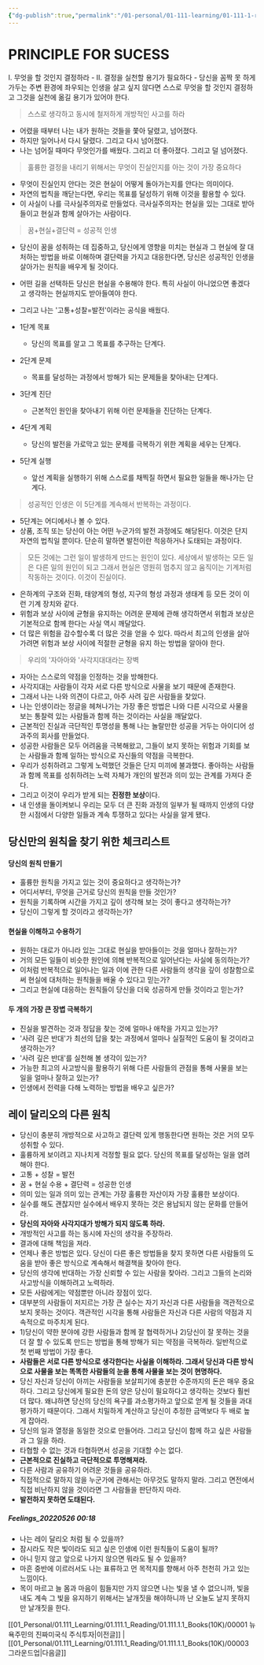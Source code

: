 ```yaml
---
{"dg-publish":true,"permalink":"/01-personal/01-111-learning/01-111-1-reading/01-111-1-1-books-10-k/00002/","dgHomeLink":true,"dgPassFrontmatter":false}
---
```


# PRINCIPLE FOR SUCESS
I. 무엇을 할 것인지 결정하라
	- 
II. 결정을 실천할 용기가 필요하다
	- 당신을 꼼짝 못 하게 가두는 주변 환경에 좌우되는 인생을 살고 싶지 않다면 스스로 무엇을 할 것인지 결정하고 그것을 실천에 옮길 용기가 있어야 한다.

>  스스로 생각하고 동시에 철저하게 개방적인 사고를 하라


- 어렸을 때부터 나는 내가 원하는 것들을 쫓아 달렸고, 넘어졌다.
- 하지만 일어나서 다시 달렸다. 그리고 다시 넘어졌다.
- 나는 넘어질 때마다 무엇인가를 배웠다. 그리고 더 좋아졌다. 그리고 덜 넘어졌다.

> 훌륭한 결정을 내리기 위해서는 무엇이 진실인지를 아는 것이 가장 중요하다

- 무엇이 진실인지 안다는 것은 현실이 어떻게 돌아가는지를 안다는 의미이다.
- 자연의 법칙을 깨닫는다면, 우리는 목표를 달성하기 위해 이것을 활용할 수 있다.
- 이 사실이 나를 극사실주의자로 만들었다. 극사실주의자는 현실을 있는 그대로 받아들이고 현실과 함께 살아가는 사람이다.

> 꿈+현실+결단력 = 성공적 인생

- 당신이 꿈을 성취하는 데 집중하고, 당신에게 영향을 미치는 현실과 그 현실에 잘 대처하는 방법을 바로 이해하며 결단력을 가지고 대응한다면, 당신은 성공적인 인생을 살아가는 원칙을 배우게 될 것이다.
- 어떤 길을 선택하든 당신은 현실을 수용해야 한다. 특히 사실이 아니었으면 좋겠다고 생각하는 현실까지도 받아들여야 한다.
- 그리고 나는 '고통+성찰=발전'이라는 공식을 배웠다.

- 1단계 목표
	- 당신의 목표를 알고 그 목표를 추구하는 단계다.
- 2단계 문제
	- 목표를 달성하는 과정에서 방해가 되는 문제들을 찾아내는 단계다.
- 3단계 진단
	- 근본적인 원인을 찾아내기 위해 이런 문제들을 진단하는 단계다.
- 4단계 계획
	- 당신의 발전을 가로막고 있는 문제를 극복하기 위한 계획을 세우는 단계다.
- 5단계 실행
	- 앞선 계획을 실행하기 위해 스스로를 채찍질 하면서 필요한 일들을 해나가는 단계다.

> 성공적인 인생은 이 5단계를 계속해서 반복하는 과정이다.

- 5단계는 어디에서나 볼 수 있다.
- 상품, 조직 또는 당신이 아는 어떤 누군가의 발전 과정에도 해당된다. 이것은 단지 자연의 법칙일 뿐이다. 단순히 말하면 발전이란 적응하거나 도태되는 과정이다.

> 모든 것에는 그런 일이 발생하게 만드는 원인이 있다. 세상에서 발생하는 모든 일은 다른 일의 원인이 되고 그래서 현실은 영원히 멈추지 않고 움직이는 기계처럼 작동하는 것이다. 이것이 진실이다.

- 은하계의 구조와 진화, 태양계의 형성, 지구의 형성 과정과 생태계 등 모든 것이 이런 기계 장치와 같다.
- 위험과 보상 사이에 균형을 유지하는 어려운 문제에 관해 생각하면서 위험과 보상은 기본적으로 함께 한다는 사실 역시 깨달았다.
- 더 많은 위험을 감수할수록 더 많은 것을 얻을 수 있다. 따라서 최고의 인생을 살아가려면 위험과 보상 사이에 적절한 균형을 유지 하는 방법을 알아야 한다.

> 우리의 '자아아와 '사각지대대라는 장벽

- 자아는 스스로의 약점을 인정하는 것을 방해한다.
- 사각지대는 사람들이 각자 서로 다른 방식으로 사물을 보기 때문에 존재한다.
- 그래서 나는 나와 의견이 다르고, 아주 사려 깊은 사람들을 찾았다.
- 나는 인생이라는 정글을 헤쳐나가는 가장 좋은 방법은 나와 다른 시각으로 사물을 보는 통찰력 있는 사람들과 함께 하는 것이라는 사실을 깨달았다.
- 근본적인 진실과 극단적인 투명성을 통해 나는 놀랄만한 성공을 거두는 아이디어 성과주의 회사를 만들었다.
- 성공한 사람들은 모두 어려움을 극복해왔고, 그들이 보지 못하는 위험과 기회를 보는 사람들과 함께 일하는 방식으로 자신들의 약점을 극복한다.
- 우리가 성취하려고 그렇게 노력했던 것들은 단지 미끼에 불과했다. 좋아하는 사람들과 함께 목표를 성취하려는 노력 자체가 개인의 발전과 의미 있는 관계를 가져다 준다.
- 그리고 이것이 우리가 받게 되는 **진정한 보상**이다.
- 내 인생을 돌이켜보니 우리는 모두 더 큰 진화 과정의 일부가 될 때까지 인생의 다양한 시점에서 다양한 일들과 계속 투쟁하고 있다는 사실을 알게 됐다.

## 당신만의 원칙을 찾기 위한 체크리스트
#### 당신의 원칙 만들기
- 훌륭한 원칙을 가지고 있는 것이 중요하다고 생각하는가?
- 어디서부터, 무엇을 근거로 당신의 원칙을 만들 것인가?
- 원칙을 기록하며 시간을 가지고 깊이 생각해 보는 것이 좋다고 생각하는가?
- 당신이 그렇게 할 것이라고 생각하는가?

#### 현실을 이해하고 수용하기
- 원하는 대로가 아니라 있는 그대로 현실을 받아들이는 것을 얼마나 잘하는가?
- 거의 모든 일들이 비슷한 원인에 의해 반복적으로 일어난다는 사실에 동의하는가?
- 이처럼 반복적으로 일어나는 일과 이에 관한 다른 사람들의 생각을 깊이 성찰함으로써 현실에 대처하는 원칙들을 배울 수 있다고 믿는가?
- 그리고 현실에 대응하는 원칙들이 당신을 더욱 성공하게 만들 것이라고 믿는가?

#### 두 개의 가장 큰 장볍 극복하기
- 진실을 발견하는 것과 정답을 찾는 것에 얼마나 애착을 가지고 있는가?
- '사려 깊은 반대'가 최선의 답을 찾는 과정에서 얼마나 실질적인 도움이 될 것이라고 생각하는가?
- '사려 깊은 반대'를 실천해 볼 생각이 있는가?
- 가능한 최고의 사고방식을 활용하기 위해 다른 사람들의 관점을 통해 사물을 보는 일을 얼마나 잘하고 있는가?
- 인생에서 전력을 다해 노력하는 방법을 배우고 싶은가?

## 레이 달리오의 다른 원칙
- 당신이 충분히 개방적으로 사고하고 결단력 있게 행동한다면 원하는 것은 거의 모두 성취할 수 있다.
- 훌륭하게 보이려고 지나치게 걱정할 필요 없다. 당신의 목표를 달성하는 일을 염려해야 한다.
- 고통 + 성찰 = 발전
- 꿈 + 현실 수용 + 결단력 = 성공한 인생
- 의미 있는 일과 의미 있는 관계는 가장 훌륭한 자산이자 가장 훌륭한 보상이다.
- 실수를 해도 괜찮지만 실수에서 배우지 못하는 것은 용납되지 않는 문화를 만들어라.
- **당신의 자아와 사각지대가 방해가 되지 않도록 하라.**
- 개방적인 사고를 하는 동시에 자신의 생각을 주장하라.
- 결과에 대해 책임을 져라.
- 언제나 좋은 방법은 있다. 당신이 다른 좋은 방법들을 찾지 못하면 다른 사람들의 도움을 받아 좋은 방식으로 계속해서 해결책을 찾아야 한다.
- 당신의 생각에 반대하는 가장 신뢰할 수 있는 사람을 찾아라. 그리고 그들의 논리와 사고방식을 이해하려고 노력하라.
- 모든 사람에게는 약점뿐만 아니라 장점이 있다.
- 대부분의 사람들이 저지르는 가장 큰 실수는 자기 자신과 다른 사람들을 객관적으로 보지 못하는 것이다. 객관적인 시각을 통해 사람들은 자신과 다른 사람의 약점과 지속적으로 마주치게 된다.
- 1)당신이 약한 분야에 강한 사람들과 함께 잘 협력하거나 2)당신이 잘 못하는 것을 더 잘 할 수 있도록 만드는 방법을 통해 방해가 되는 약점을 극복하라. 일반적으로 첫 번째 방법이 가장 좋다.
- **사람들은 서로 다른 방식으로 생각한다는 사실을 이해하라.  그래서 당신과 다른 방식으로 사물을 보는 똑똑한 사람들의 눈을 통해 사물을 보는 것이 현명하다.**
- 당신 자신과 당신이 아끼는 사람들을 보살피기에 충분한 수준까지의 돈은 매우 중요하다. 그리고 당신에게 필요한 돈의 양은 당신이 필요하다고 생각하는 것보다 훨씬 더 많다. 왜냐하면 당신의 당신의 욕구를
과소평가하고 앞으로 얻게 될 것들을 과대평가하기 때문이다. 그래서 치밀하게 계산하고 당신이 추정한 금액보다 두 배로 높게 잡아라.
- 당신의 일과 열정을 동일한 것으로 만들어라. 그리고 당신이 함께 하고 싶은 사람들과 그 일을 하라.
- 타협할 수 없는 것과 타협하면서 성공을 기대할 수는 없다.
- **근본적으로 진실하고 극단적으로 투명해져라.**
- 다른 사람과 공유하기 어려운 것들을 공유하라.
- 직접적으로 말하지 않을 누군가에 관해서는 아무것도 말하지 말라. 그리고 면전에서 직접 비난하지 않을 것이라면 그 사람들을 판단하지 마라.
- **발전하지 못하면 도태된다.**

##### Feelings_20220526 00:18
- 나는 레이 달리오 처럼 될 수 있을까?
- 잠시라도 작은 빛이라도 되고 싶은 인생에 이런 원칙들이 도움이 될까?
- 아니 믿지 않고 앞으로 나가지 않으면 뭐라도 될 수 있을까?
- 마흔 중반에 이르러서도 나는 표류하고 먼 목적지를 향해서 아주 천천히 가고 있는 느낌이다.
- 목이 마르고 늘 몸과 마음이 힘들지만 가지 않으면 나는 빛을 낼 수 없으니까, 빛을 내도 계속 그 빛을 유지하기 위해서는 날개짓을 해야하니까 난 오늘도 날지 못하지만 날개짓을 한다.

[[01_Personal/01.111_Learning/01.111.1_Reading/01.111.1.1_Books(10K)/00001 뉴욕주민의 진짜미국식 주식투자|이전글]]  | [[01_Personal/01.111_Learning/01.111.1_Reading/01.111.1.1_Books(10K)/00003 그라운드업|다음글]]

